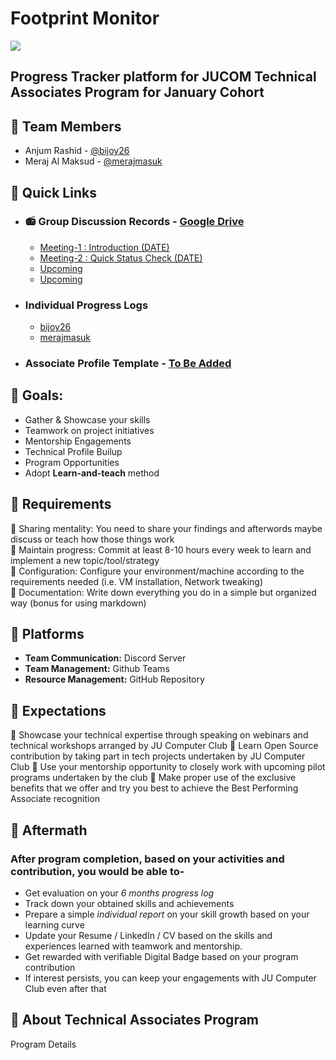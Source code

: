 # Footprint Monitor
<img src="#">

## Progress Tracker platform for **JUCOM Technical Associates Program** for **January Cohort**

## 🎯 Team Members 

- Anjum Rashid - [@bijoy26](https://www.github.com/bijoy26) 
- Meraj Al Maksud - [@merajmasuk](https://www.github.com/merajmasuk) 

## 🎯 Quick Links
- ### 📻 Group Discussion Records - [Google Drive]()
    - [Meeting-1 : Introduction (DATE)](https://drive.google.com/file/d/19WsHy81XhaqlGanaXUhymXkBuuHWGiae/view?usp=sharing)
    - [Meeting-2 : Quick Status Check (DATE)](#)
    - [Upcoming](#)
    - [Upcoming](#)

- ### Individual Progress Logs 
    - [bijoy26](#)
    - [merajmasuk](#)
    
- ### Associate Profile Template - [To Be Added](#)


## 🎯 Goals:
- Gather & Showcase your skills
- Teamwork on project initiatives
- Mentorship Engagements
- Technical Profile Builup
- Program Opportunities
- Adopt **Learn-and-teach** method 


## 🎯 Requirements
:small_blue_diamond: Sharing mentality: You need to share your findings and afterwords maybe discuss or teach how those things work <br>
:small_blue_diamond: Maintain progress: Commit at least 8-10 hours every week to learn and implement a new topic/tool/strategy <br>
:small_blue_diamond: Configuration: Configure your environment/machine according to the requirements needed (i.e. VM installation, Network tweaking) <br>
:small_blue_diamond: Documentation: Write down everything you do in a simple but organized way (bonus for using markdown)


## 🎯 Platforms
- **Team Communication:** Discord Server
- **Team Management:** Github Teams
- **Resource Management:** GitHub Repository


## 🎯 Expectations
:small_orange_diamond: Showcase your technical expertise through speaking on webinars and technical workshops arranged by JU Computer Club
:small_orange_diamond: Learn Open Source contribution by taking part in tech projects undertaken by JU Computer Club
:small_orange_diamond: Use your mentorship opportunity to closely work with upcoming pilot programs undertaken by the club
:small_orange_diamond: Make proper use of the exclusive benefits that we offer and try you best to achieve the Best Performing Associate recognition

## 🎯 Aftermath
### After program completion, based on your activities and contribution, you would be able to-
- Get evaluation on your *6 months progress log* 
- Track down your obtained skills and achievements
- Prepare a simple *individual report* on your skill growth based on your learning curve
- Update your Resume / LinkedIn / CV based on the skills and experiences learned with teamwork and mentorship.
- Get rewarded with verifiable Digital Badge based on your program contribution
- If interest persists, you can keep your engagements with JU Computer Club even after that

## 🎯 About Technical Associates Program
Program Details

